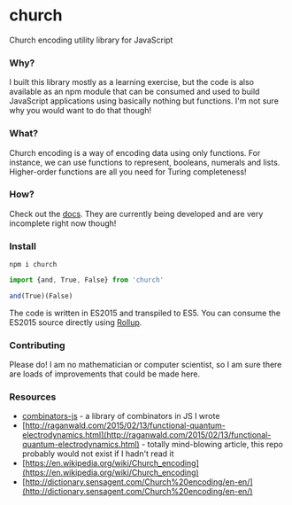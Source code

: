 # church

Church encoding utility library for JavaScript

### Why?

I built this library mostly as a learning exercise, but the code is also available as an npm module that can be consumed and used to build JavaScript applications using basically nothing but functions. I'm not sure why you would want to do that though!

### What?

Church encoding is a way of encoding data using only functions. For instance, we can use functions to represent, booleans, numerals and lists. Higher-order functions are all you need for Turing completeness!

### How?

Check out the [docs](http://benji6.github.io/church/docs/). They are currently being developed and are very incomplete right now though!

### Install

`npm i church`

```javascript
import {and, True, False} from 'church'

and(True)(False)
```

The code is written in ES2015 and transpiled to ES5. You can consume the ES2015 source directly using [Rollup](https://github.com/rollup/rollup).

### Contributing

Please do! I am no mathematician or computer scientist, so I am sure there are loads of improvements that could be made here.

### Resources

- [combinators-js](https://github.com/benji6/combinators-js) - a library of combinators in JS I wrote
- [http://raganwald.com/2015/02/13/functional-quantum-electrodynamics.html](http://raganwald.com/2015/02/13/functional-quantum-electrodynamics.html) - totally mind-blowing article, this repo probably would not exist if I hadn't read it
- [https://en.wikipedia.org/wiki/Church_encoding](https://en.wikipedia.org/wiki/Church_encoding)
- [http://dictionary.sensagent.com/Church%20encoding/en-en/](http://dictionary.sensagent.com/Church%20encoding/en-en/)
